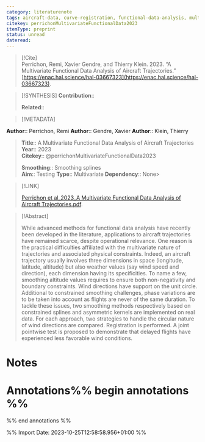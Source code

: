 ```yaml
---
category: literaturenote
tags: aircraft-data, curve-registration, functional-data-analysis, multivariate-functional-data, two-sample-problem
citekey: perrichonMultivariateFunctionalData2023
itemType: preprint
status: unread  
dateread:  
---
```


> [!Cite]  
> Perrichon, Remi, Xavier Gendre, and Thierry Klein. 2023. “A Multivariate Functional Data Analysis of Aircraft Trajectories.” [https://enac.hal.science/hal-03667323](https://enac.hal.science/hal-03667323).

> [!SYNTHESIS] 
>**Contribution**::
>
>**Related**:: 
>

> [!METADATA]  
>
**Author**:: Perrichon, Remi
**Author**:: Gendre, Xavier
**Author**:: Klein, Thierry<br>
> **Title**:: A Multivariate Functional Data Analysis of Aircraft Trajectories    
> **Year**:: 2023     
> **Citekey**:: @perrichonMultivariateFunctionalData2023    
>    
>    
>     
>    
>    
>     
>    
>**Smoothing**:: Smoothing splines    
>**Aim**:: Testing
>**Type**:: Multivariate
>**Dependency**:: None>

> [!LINK] 
>
> [Perrichon et al_2023_A Multivariate Functional Data Analysis of Aircraft Trajectories.pdf](file:///Users/steven/Library/CloudStorage/GoogleDrive-steven.golovkine@ul.ie/My%20Drive/bibliography/undefined/2023/Perrichon%20et%20al_2023_A%20Multivariate%20Functional%20Data%20Analysis%20of%20Aircraft%20Trajectories.pdf).

>[!Abstract]
>
>While advanced methods for functional data analysis have recently been developed in the literature, applications to aircraft trajectories have remained scarce, despite operational relevance. One reason is the practical difficulties affiliated with the multivariate nature of trajectories and associated physical constraints. Indeed, an aircraft trajectory usually involves three dimensions in space (longitude, latitude, altitude) but also weather values (say wind speed and direction), each dimension having its specificities. To name a few, smoothing altitude values requires to ensure both non-negativity and boundary constraints. Wind directions have support on the unit circle. Additional to constrained smoothing challenges, phase variations are to be taken into account as flights are never of the same duration. To tackle these issues, two smoothing methods respectively based on constrained splines and asymmetric kernels are implemented on real data. For each approach, two strategies to handle the circular nature of wind directions are compared. Registration is performed. A joint pointwise test is proposed to demonstrate that delayed flights have experienced less favorable wind conditions.
>>


# Notes<br>
# Annotations%% begin annotations %%  
 
  
%% end annotations %%

%% Import Date: 2023-10-25T12:58:58.956+01:00 %%
